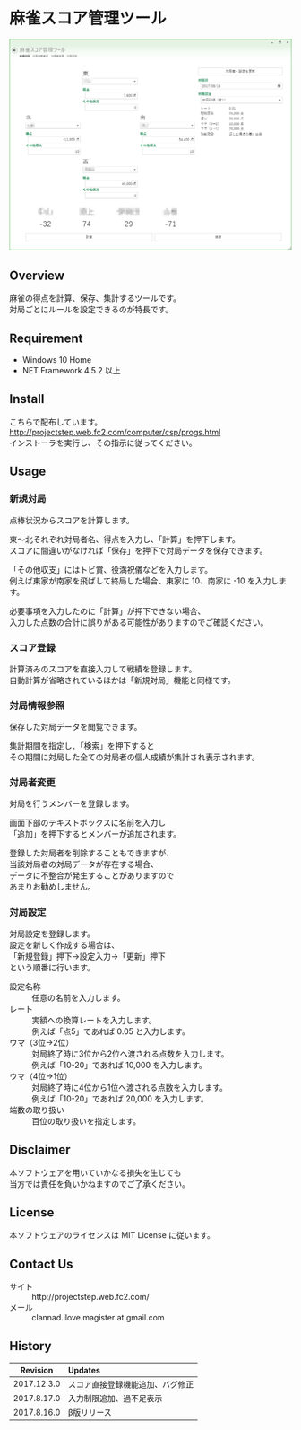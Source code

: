 # 麻雀スコア管理ツール
![キャプチャ１](./MahjongScoreManager_MUI/Readme/20170816001.png)
## Overview
麻雀の得点を計算、保存、集計するツールです。  
対局ごとにルールを設定できるのが特長です。

## Requirement
 * Windows 10 Home 
 * NET Framework 4.5.2 以上

 ## Install
 こちらで配布しています。  
 <http://projectstep.web.fc2.com/computer/csp/progs.html>  
 インストーラを実行し、その指示に従ってください。

 ## Usage
 ### 新規対局
 点棒状況からスコアを計算します。

 東～北それぞれ対局者名、得点を入力し、「計算」を押下します。  
 スコアに間違いがなければ「保存」を押下で対局データを保存できます。

 「その他収支」にはトビ賞、役満祝儀などを入力します。  
 例えば東家が南家を飛ばして終局した場合、東家に 10、南家に -10 を入力します。

 必要事項を入力したのに「計算」が押下できない場合、  
 入力した点数の合計に誤りがある可能性がありますのでご確認ください。

 ### スコア登録
 計算済みのスコアを直接入力して戦績を登録します。  
 自動計算が省略されているほかは「新規対局」機能と同様です。
 
 ### 対局情報参照
 保存した対局データを閲覧できます。

 集計期間を指定し、「検索」を押下すると  
 その期間に対局した全ての対局者の個人成績が集計され表示されます。

 ### 対局者変更
 対局を行うメンバーを登録します。

 画面下部のテキストボックスに名前を入力し  
 「追加」を押下するとメンバーが追加されます。

登録した対局者を削除することもできますが、  
当該対局者の対局データが存在する場合、  
データに不整合が発生することがありますので  
あまりお勧めしません。

### 対局設定
対局設定を登録します。  
設定を新しく作成する場合は、  
「新規登録」押下→設定入力→「更新」押下  
という順番に行います。

<dl>
    <dt>設定名称</dt>
    <dd>任意の名前を入力します。</dd>
    <dt>レート</dt>
    <dd>実額への換算レートを入力します。<br />例えば「点5」であれば 0.05 と入力します。</dd>
    <dt>ウマ（3位→2位）</dt>
    <dd>対局終了時に3位から2位へ渡される点数を入力します。<br />例えば「10-20」であれば 10,000 を入力します。</dd>
    <dt>ウマ（4位→1位）</dt>
    <dd>対局終了時に4位から1位へ渡される点数を入力します。<br />例えば「10-20」であれば 20,000 を入力します。</dd>
    <dt>端数の取り扱い</dt>
    <dd>百位の取り扱いを指定します。</dd>
</dl>

## Disclaimer
本ソフトウェアを用いていかなる損失を生じても  
当方では責任を負いかねますのでご了承ください。

## License
本ソフトウェアのライセンスは MIT License に従います。

## Contact Us
<dl>
    <dt>サイト</dt>
    <dd>http://projectstep.web.fc2.com/</dd>
    <dt>メール</dt>
    <dd>clannad.ilove.magister at gmail.com</dd>
</dl>

## History
| Revision | Updates |
|:---------------:|:-----------------|
| 2017.12.3.0 | スコア直接登録機能追加、バグ修正 |
| 2017.8.17.0 | 入力制限追加、過不足表示 |
| 2017.8.16.0 | β版リリース |
